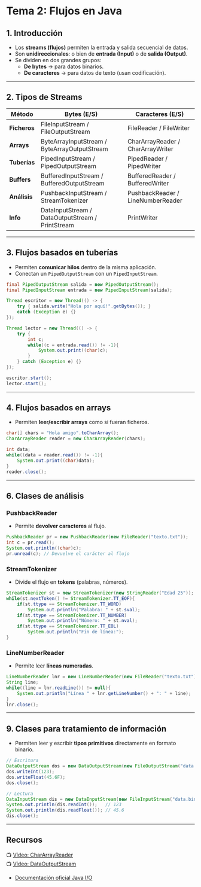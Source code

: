# Tema 2: Flujos en Java

## 1. Introducción
- Los **streams (flujos)** permiten la entrada y salida secuencial de datos.
- Son **unidireccionales**: o bien de **entrada (Input)** o de **salida (Output)**.
- Se dividen en dos grandes grupos:
  - **De bytes** → para datos binarios.
  - **De caracteres** → para datos de texto (usan codificación).

---

## 2. Tipos de Streams

| Método       | Bytes (E/S)                               | Caracteres (E/S)                    |
|--------------|-------------------------------------------|--------------------------------------|
| **Ficheros** | FileInputStream / FileOutputStream        | FileReader / FileWriter              |
| **Arrays**   | ByteArrayInputStream / ByteArrayOutputStream | CharArrayReader / CharArrayWriter    |
| **Tuberías** | PipedInputStream / PipedOutputStream      | PipedReader / PipedWriter            |
| **Buffers**  | BufferedInputStream / BufferedOutputStream | BufferedReader / BufferedWriter      |
| **Análisis** | PushbackInputStream / StreamTokenizer     | PushbackReader / LineNumberReader    |
| **Info**     | DataInputStream / DataOutputStream / PrintStream | PrintWriter                    |

---

## 3. Flujos basados en tuberías
- Permiten **comunicar hilos** dentro de la misma aplicación.
- Conectan un `PipedOutputStream` con un `PipedInputStream`.

```java
final PipedOutputStream salida = new PipedOutputStream();
final PipedInputStream entrada = new PipedInputStream(salida);

Thread escritor = new Thread(() -> {
    try { salida.write("Hola por aquí!".getBytes()); }
    catch (Exception e) {}
});

Thread lector = new Thread(() -> {
    try {
        int c;
        while((c = entrada.read()) != -1){
            System.out.print((char)c);
        }
    } catch (Exception e) {}
});

escritor.start();
lector.start();
```

---

## 4. Flujos basados en arrays
- Permiten **leer/escribir arrays** como si fueran ficheros.

```java
char[] chars = "Hola amigo".toCharArray();
CharArrayReader reader = new CharArrayReader(chars);

int data;
while((data = reader.read()) != -1){
    System.out.print((char)data);
}
reader.close();
```

---

## 6. Clases de análisis

### PushbackReader
- Permite **devolver caracteres** al flujo.

```java
PushbackReader pr = new PushbackReader(new FileReader("texto.txt"));
int c = pr.read();
System.out.println((char)c);
pr.unread(c); // Devuelve el carácter al flujo
```

### StreamTokenizer
- Divide el flujo en **tokens** (palabras, números).

```java
StreamTokenizer st = new StreamTokenizer(new StringReader("Edad 25"));
while(st.nextToken() != StreamTokenizer.TT_EOF){
    if(st.ttype == StreamTokenizer.TT_WORD)
        System.out.println("Palabra: " + st.sval);
    if(st.ttype == StreamTokenizer.TT_NUMBER)
        System.out.println("Número: " + st.nval);
    if(st.ttype == StreamTokenizer.TT_EOL)
        System.out.println("Fin de línea:");
}
```

### LineNumberReader
- Permite leer **líneas numeradas**.

```java
LineNumberReader lnr = new LineNumberReader(new FileReader("texto.txt"));
String line;
while((line = lnr.readLine()) != null){
    System.out.println("Línea " + lnr.getLineNumber() + ": " + line);
}
lnr.close();
```

---

## 9. Clases para tratamiento de información
- Permiten leer y escribir **tipos primitivos** directamente en formato binario.

```java
// Escritura
DataOutputStream dos = new DataOutputStream(new FileOutputStream("data.bin"));
dos.writeInt(123);
dos.writeFloat(45.6F);
dos.close();

// Lectura
DataInputStream dis = new DataInputStream(new FileInputStream("data.bin"));
System.out.println(dis.readInt());   // 123
System.out.println(dis.readFloat()); // 45.6
dis.close();
```

---

## Recursos

📺 [Vídeo: CharArrayReader](https://bit.ly/37wfkgi)  
📺 [Vídeo: DataOutputStream](https://bit.ly/3d7r2ik)  
- [Documentación oficial Java I/O](https://docs.oracle.com/javase/8/docs/api/java/io/package-summary.html)

